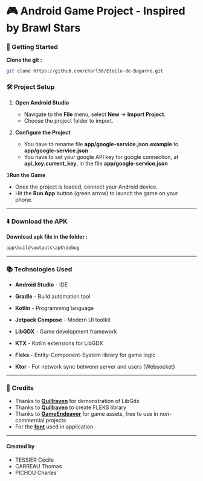 # 🎮 Android Game Project - Inspired by Brawl Stars

### 🚀 Getting Started

**Clone the git :**

```bash
git clone https://github.com/charl56/Etoile-de-Bagarre.git
```

### 🛠 Project Setup

1. **Open Android Studio**
   - Navigate to the **File** menu, select **New** -> **Import Project**.
   - Choose the project folder to import.

2. **Configure the Project**
   - You have to rename file **app/google-service.json.example** to **app/google-service.json**
   - You have to set your google API key for google connection, at **api_key.current_key**, in the file **app/google-service.json**

3**Run the Game**
   - Once the project is loaded, connect your Android device.
   - Hit the **Run App** button (green arrow) to launch the game on your phone.


---

### ⬇️ Download the APK

**Download apk file in the folder :**
``` bash
app\build\outputs\apk\debug
```

---

### 📚 Technologies Used

- **Android Studio** - IDE
- **Gradle** - Build automation tool
- **Kotlin** - Programming language

- **Jetpack Compose** - Modern UI toolkit
- **LibGDX** - Game development framework
- **KTX** - Kotlin extensions for LibGDX
- **Fleks** - Entity-Component-System library for game logic
- **Ktor** - For network sync betwenn server and users (Websocket)

--- 

### 📜 Credits

- Thanks to **[Quillraven](https://www.youtube.com/playlist?list=PLTKHCDn5RKK-_mX0s8BJNz7pQecR25689)** for demonstration of LibGdx
- Thanks to **[Quillraven](https://github.com/Quillraven/Fleks)** to create FLEKS library
- Thanks to **[GameEndeavor](https://game-endeavor.itch.io/mystic-woods)** for game assets, free to use in non-commercial projects
- For the **[font](https://craftpix.net/file-licenses/)** used in application


---

#### Created by
- TESSIER Cécile
- CARREAU Thomas
- PICHOU Charles
